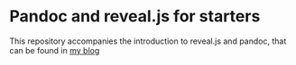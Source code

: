 # Pandoc and reveal.js for starters

This repository accompanies the introduction to reveal.js and pandoc,
that can be found in [my blog]()

